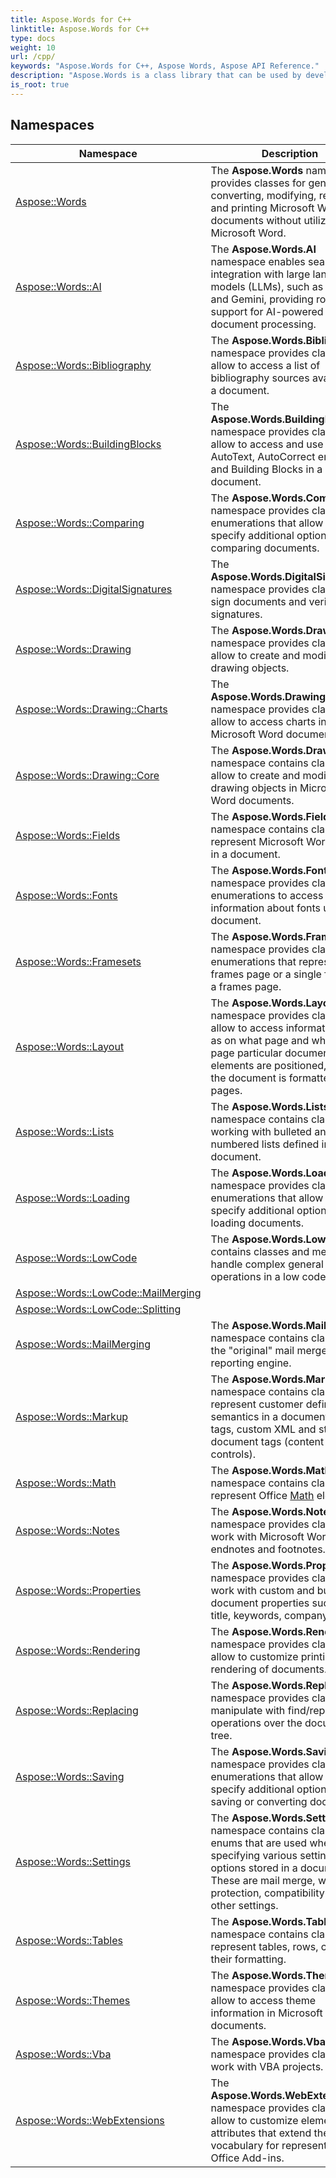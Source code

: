 ```yaml
---
title: Aspose.Words for C++
linktitle: Aspose.Words for C++
type: docs
weight: 10
url: /cpp/
keywords: "Aspose.Words for C++, Aspose Words, Aspose API Reference."
description: "Aspose.Words is a class library that can be used by developers for various platforms for a variety of document processing tasks."
is_root: true
---
```


## Namespaces

| Namespace | Description |
| --- | --- |
| [Aspose::Words](./aspose.words/) | The **Aspose.Words** namespace provides classes for generating, converting, modifying, rendering and printing Microsoft Word documents without utilizing Microsoft Word. |
| [Aspose::Words::AI](./aspose.words.ai/) | The **Aspose.Words.AI** namespace enables seamless integration with large language models (LLMs), such as OpenAI and Gemini, providing robust support for AI-powered document processing. |
| [Aspose::Words::Bibliography](./aspose.words.bibliography/) | The **Aspose.Words.Bibliography** namespace provides classes that allow to access a list of bibliography sources available in a document. |
| [Aspose::Words::BuildingBlocks](./aspose.words.buildingblocks/) | The **Aspose.Words.BuildingBlocks** namespace provides classes that allow to access and use AutoText, AutoCorrect entries and Building Blocks in a document. |
| [Aspose::Words::Comparing](./aspose.words.comparing/) | The **Aspose.Words.Comparing** namespace provides classes and enumerations that allow to specify additional options when comparing documents. |
| [Aspose::Words::DigitalSignatures](./aspose.words.digitalsignatures/) | The **Aspose.Words.DigitalSignatures** namespace provides classes to sign documents and verify signatures. |
| [Aspose::Words::Drawing](./aspose.words.drawing/) | The **Aspose.Words.Drawing** namespace provides classes that allow to create and modify drawing objects. |
| [Aspose::Words::Drawing::Charts](./aspose.words.drawing.charts/) | The **Aspose.Words.Drawing.Charts** namespace provides classes that allow to access charts in Microsoft Word documents. |
| [Aspose::Words::Drawing::Core](./aspose.words.drawing.core/) | The **Aspose.Words.Drawing** namespace contains classes that allow to create and modify drawing objects in Microsoft Word documents. |
| [Aspose::Words::Fields](./aspose.words.fields/) | The **Aspose.Words.Fields** namespace contains classes that represent Microsoft Word fields in a document. |
| [Aspose::Words::Fonts](./aspose.words.fonts/) | The **Aspose.Words.Fonts** namespace provides classes and enumerations to access information about fonts used in a document. |
| [Aspose::Words::Framesets](./aspose.words.framesets/) | The **Aspose.Words.Framesets** namespace provides classes and enumerations that represents a frames page or a single frame on a frames page. |
| [Aspose::Words::Layout](./aspose.words.layout/) | The **Aspose.Words.Layout** namespace provides classes that allow to access information such as on what page and where on a page particular document elements are positioned, when the document is formatted into pages. |
| [Aspose::Words::Lists](./aspose.words.lists/) | The **Aspose.Words.Lists** namespace contains classes for working with bulleted and numbered lists defined in a document. |
| [Aspose::Words::Loading](./aspose.words.loading/) | The **Aspose.Words.Loading** namespace provides classes and enumerations that allow to specify additional options when loading documents. |
| [Aspose::Words::LowCode](./aspose.words.lowcode/) | The **Aspose.Words.LowCode** contains classes and methods to handle complex general operations in a low code way. |
| [Aspose::Words::LowCode::MailMerging](./aspose.words.lowcode.mailmerging/) |  |
| [Aspose::Words::LowCode::Splitting](./aspose.words.lowcode.splitting/) |  |
| [Aspose::Words::MailMerging](./aspose.words.mailmerging/) | The **Aspose.Words.MailMerging** namespace contains classes of the "original" mail merge reporting engine. |
| [Aspose::Words::Markup](./aspose.words.markup/) | The **Aspose.Words.Markup** namespace contains classes that represent customer defined semantics in a document: smart tags, custom XML and structured document tags (content controls). |
| [Aspose::Words::Math](./aspose.words.math/) | The **Aspose.Words.Math** namespace contains classes that represent Office [Math](./aspose.words.math/) elements. |
| [Aspose::Words::Notes](./aspose.words.notes/) | The **Aspose.Words.Notes** namespace provides classes to work with Microsoft Word endnotes and footnotes. |
| [Aspose::Words::Properties](./aspose.words.properties/) | The **Aspose.Words.Properties** namespace provides classes to work with custom and built-in document properties such as title, keywords, company etc. |
| [Aspose::Words::Rendering](./aspose.words.rendering/) | The **Aspose.Words.Rendering** namespace provides classes that allow to customize printing or rendering of documents. |
| [Aspose::Words::Replacing](./aspose.words.replacing/) | The **Aspose.Words.Replacing** namespace provides classes to manipulate with find/replace operations over the document tree. |
| [Aspose::Words::Saving](./aspose.words.saving/) | The **Aspose.Words.Saving** namespace provides classes and enumerations that allow to specify additional options for saving or converting documents. |
| [Aspose::Words::Settings](./aspose.words.settings/) | The **Aspose.Words.Settings** namespace contains classes and enums that are used when specifying various settings and options stored in a document. These are mail merge, write protection, compatibility and other settings. |
| [Aspose::Words::Tables](./aspose.words.tables/) | The **Aspose.Words.Tables** namespace contains classes that represent tables, rows, cells and their formatting. |
| [Aspose::Words::Themes](./aspose.words.themes/) | The **Aspose.Words.Themes** namespace provides classes that allow to access theme information in Microsoft Word documents. |
| [Aspose::Words::Vba](./aspose.words.vba/) | The **Aspose.Words.Vba** namespace provides classes to work with VBA projects. |
| [Aspose::Words::WebExtensions](./aspose.words.webextensions/) | The **Aspose.Words.WebExtensions** namespace provides classes that allow to customize elements and attributes that extend the XML vocabulary for representing Office Add-ins. |
